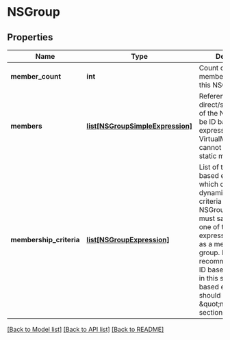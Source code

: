 # NSGroup

## Properties
Name | Type | Description | Notes
------------ | ------------- | ------------- | -------------
**member_count** | **int** | Count of the members added to this NSGroup | [optional] 
**members** | [**list[NSGroupSimpleExpression]**](NSGroupSimpleExpression.md) | Reference to the direct/static members of the NSGroup. Can be ID based expressions only. VirtualMachine cannot be added as a static member.  | [optional] 
**membership_criteria** | [**list[NSGroupExpression]**](NSGroupExpression.md) | List of tag or name based expressions which define the dynamic membership criteria for this NSGroup. An object must satisfy atleast one of these expressions to qualify as a member of this group. It is not recommended to use ID based expressions in this section. ID based expression should be used in \&quot;members\&quot; section  | [optional] 

[[Back to Model list]](../README.md#documentation-for-models) [[Back to API list]](../README.md#documentation-for-api-endpoints) [[Back to README]](../README.md)

